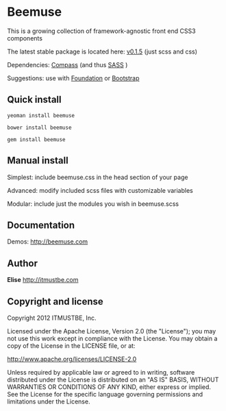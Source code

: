 Beemuse
=================

This is a growing collection of framework-agnostic front end CSS3 components

The latest stable package is located here: [v0.1.5](https://github.com/itmustbe/package-beemuse) (just scss and css)

Dependencies: [Compass](https://github.com/chriseppstein/compass) (and thus [SASS](https://github.com/nex3/sass) )

Suggestions: use with [Foundation](https://github.com/zurb/foundation) or [Bootstrap](http://twitter.github.com/bootstrap)



Quick install
-------------

```shell
yeoman install beemuse
```
```shell
bower install beemuse
```
```shell
gem install beemuse
```


Manual install
--------------

Simplest: include beemuse.css in the head section of your page

Advanced: modify included scss files with customizable variables

Modular: include just the modules you wish in beemuse.scss



Documentation
-------------

Demos: http://beemuse.com



Author
------

**Elise** http://itmustbe.com



Copyright and license
---------------------

Copyright 2012 ITMUSTBE, Inc.

Licensed under the Apache License, Version 2.0 (the "License");
you may not use this work except in compliance with the License.
You may obtain a copy of the License in the LICENSE file, or at:

   http://www.apache.org/licenses/LICENSE-2.0

Unless required by applicable law or agreed to in writing, software
distributed under the License is distributed on an "AS IS" BASIS,
WITHOUT WARRANTIES OR CONDITIONS OF ANY KIND, either express or implied.
See the License for the specific language governing permissions and
limitations under the License.
